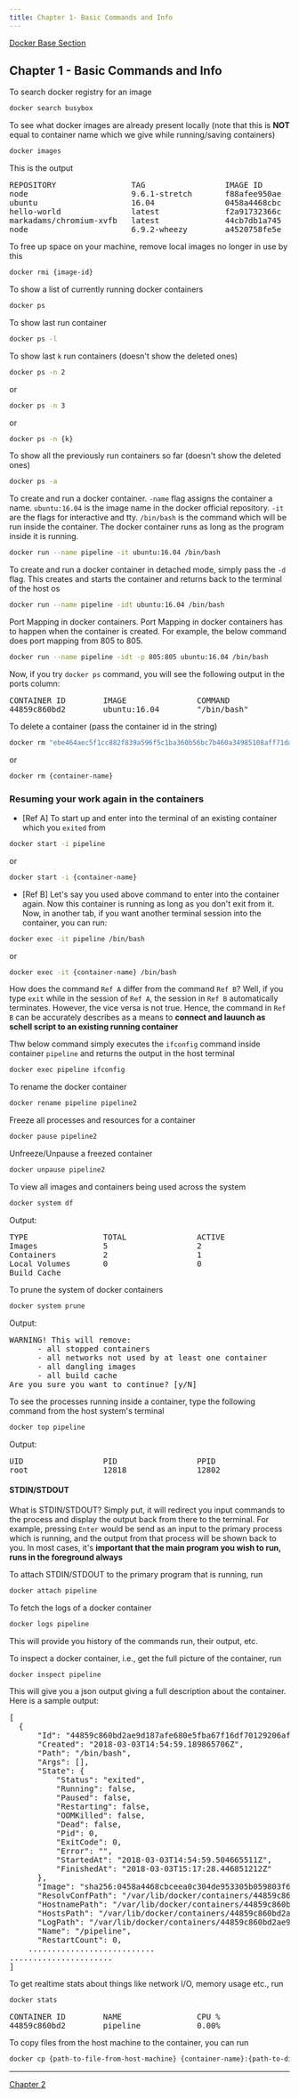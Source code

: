 ```yaml
---
title: Chapter 1- Basic Commands and Info
---
```


[Docker Base Section](/software-notes/dev-tech/docker)

## Chapter 1 - Basic Commands and Info

To search docker registry for an image  

~~~bash
docker search busybox
~~~

To see what docker images are already present locally (note that this is <b>NOT</b> equal to container name which we give while running/saving containers)  

~~~bash
docker images
~~~

This is the output
<pre>
REPOSITORY                TAG                 IMAGE ID            CREATED             SIZE
node                      9.6.1-stretch       f88afee950ae        7 days ago          891MB
ubuntu                    16.04               0458a4468cbc        5 weeks ago         112MB
hello-world               latest              f2a91732366c        3 months ago        1.85kB
markadams/chromium-xvfb   latest              44cb7db1a745        6 months ago        543MB
node                      6.9.2-wheezy        a4520758fe5e        14 months ago       507MB
</pre>

To free up space on your machine, remove local images no longer in use by this
  
~~~bash
docker rmi {image-id}
~~~

To show a list of currently running docker containers

~~~bash
docker ps
~~~

To show last run container

~~~bash
docker ps -l
~~~

To show last `k` run containers (doesn't show the deleted ones)

~~~bash
docker ps -n 2
~~~
or

~~~bash
docker ps -n 3
~~~
or

~~~bash
docker ps -n {k}
~~~


To show all the previously run containers so far (doesn't show the deleted ones)

~~~bash
docker ps -a
~~~

To create and run a docker container. ``-name`` flag assigns the container a name. ``ubuntu:16.04`` is the image name in the docker official repository. ``-it`` are the flags for interactive and tty. ``/bin/bash`` is the command which will be run inside the container. The docker container runs as long as the program inside it is running.

~~~bash
docker run --name pipeline -it ubuntu:16.04 /bin/bash
~~~

To create and run a docker container in detached mode, simply pass the `-d` flag. This creates and starts the container and returns back to the terminal of the host os

~~~bash
docker run --name pipeline -idt ubuntu:16.04 /bin/bash
~~~

Port Mapping in docker containers. Port Mapping in docker containers has to happen when the container is created. For example, the below command does port mapping from 805 to 805.

~~~bash
docker run --name pipeline -idt -p 805:805 ubuntu:16.04 /bin/bash
~~~

Now, if you try `docker ps` command, you will see the following output in the ports column:

<pre>
CONTAINER ID        IMAGE               COMMAND             CREATED             STATUS              PORTS                  NAMES
44859c860bd2        ubuntu:16.04        "/bin/bash"         4 seconds ago       Up 3 seconds        0.0.0.0:805->805/tcp   pipeline
</pre>

To delete a container (pass the container id in the string)

~~~bash
docker rm "ebe464aec5f1cc882f839a596f5c1ba360b56bc7b460a34985108aff71da5550"
~~~ 
or 

~~~bash
docker rm {container-name}
~~~

### Resuming your work again in the containers

- [Ref A] To start up and enter into the terminal of an existing container which you `exited` from

~~~bash
docker start -i pipeline
~~~
or 

~~~bash
docker start -i {container-name}
~~~

- [Ref B] Let's say you used above command to enter into the container again. Now this container is running as long as you don't exit from it. Now, in another tab, if you want another terminal session into the container, you can run:

~~~bash
docker exec -it pipeline /bin/bash
~~~ 
or 

~~~bash
docker exec -it {container-name} /bin/bash
~~~

How does the command `Ref A` differ from the command `Ref B`? Well, if you type `exit` while in the session of `Ref A`, the session in `Ref B` automatically terminates. However, the vice versa is not true. Hence, the command in `Ref B` can be accurately describes as a means to **connect and lauunch as schell script to an existing running container**

Thw below command simply executes the `ifconfig` command inside container `pipeline` and returns the output in the host terminal

~~~bash
docker exec pipeline ifconfig
~~~

To rename the docker container

~~~bash
docker rename pipeline pipeline2
~~~

Freeze all processes and resources for a container

~~~bash
docker pause pipeline2
~~~

Unfreeze/Unpause a freezed container

~~~bash
docker unpause pipeline2
~~~

To view all images and containers being used across the system

~~~bash
docker system df
~~~
Output:
<pre>
TYPE                TOTAL               ACTIVE              SIZE                RECLAIMABLE
Images              5                   2                   2.054GB             1.942GB (94%)
Containers          2                   1                   56.29MB             0B (0%)
Local Volumes       0                   0                   0B                  0B
Build Cache                                                 0B                  0B
</pre>

To prune the system of docker containers

~~~bash
docker system prune
~~~

Output:
<pre>
WARNING! This will remove:
      - all stopped containers
      - all networks not used by at least one container
      - all dangling images
      - all build cache
Are you sure you want to continue? [y/N]
</pre>

To see the processes running inside a container, type the following command from the host system's terminal

~~~bash
docker top pipeline
~~~
Output:
<pre>
UID                 PID                 PPID                C                   STIME               TTY                 TIME                CMD
root                12818               12802               0                   20:24               pts/0               00:00:00            /bin/bash
</pre>

#### STDIN/STDOUT
What is STDIN/STDOUT?
Simply put, it will redirect you input commands to the process and display the output back from there to the terminal. For example, pressing `Enter` would be send as an input to the primary process which is running, and the output from that process will be shown back to you. In most cases, it's **important that the main program you wish to run, runs in the foreground always**

To attach STDIN/STDOUT to the primary program that is running, run

~~~bash
docker attach pipeline
~~~

To fetch the logs of a docker container

~~~bash
docker logs pipeline
~~~
This will provide you history of the commands run, their output, etc.

To inspect a docker container, i.e., get the full picture of the container, run

~~~bash
docker inspect pipeline
~~~
This will give you a json output giving a full description about the container. Here is a sample output:
<pre>
[
  {
      "Id": "44859c860bd2ae9d187afe680e5fba67f16df70129206af962348133324caf76",
      "Created": "2018-03-03T14:54:59.189865706Z",
      "Path": "/bin/bash",
      "Args": [],
      "State": {
          "Status": "exited",
          "Running": false,
          "Paused": false,
          "Restarting": false,
          "OOMKilled": false,
          "Dead": false,
          "Pid": 0,
          "ExitCode": 0,
          "Error": "",
          "StartedAt": "2018-03-03T14:54:59.504665511Z",
          "FinishedAt": "2018-03-03T15:17:28.446851212Z"
      },
      "Image": "sha256:0458a4468cbceea0c304de953305b059803f67693bad463dcbe7cce2c91ba670",
      "ResolvConfPath": "/var/lib/docker/containers/44859c860bd2ae9d187afe680e5fba67f16df70129206af962348133324caf76/resolv.conf",
      "HostnamePath": "/var/lib/docker/containers/44859c860bd2ae9d187afe680e5fba67f16df70129206af962348133324caf76/hostname",
      "HostsPath": "/var/lib/docker/containers/44859c860bd2ae9d187afe680e5fba67f16df70129206af962348133324caf76/hosts",
      "LogPath": "/var/lib/docker/containers/44859c860bd2ae9d187afe680e5fba67f16df70129206af962348133324caf76/44859c860bd2ae9d187afe680e5fba67f16df70129206af962348133324caf76-json.log",
      "Name": "/pipeline",
      "RestartCount": 0,
    ...........................
......................
]
</pre>

To get realtime stats about things like network I/O, memory usage etc., run

~~~bash
docker stats
~~~

<pre>
CONTAINER ID        NAME                CPU %               MEM USAGE / LIMIT   MEM %               NET I/O             BLOCK I/O           PIDS
44859c860bd2        pipeline            0.00%               468KiB / 15.55GiB   0.00%               6.53kB / 0B         0B / 0B             1
</pre>

To copy files from the host machine to the container, you can run

~~~bash
docker cp {path-to-file-from-host-machine} {container-name}:{path-to-dir-to-copy-to}
~~~

---

[Chapter 2](/software-notes/dev-tech/docker/chapter-2)